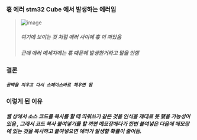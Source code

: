 ### 혻 에러 stm32 Cube 에서 발생하는 에러임
> ![image](https://user-images.githubusercontent.com/80656700/204093063-3d752e6f-dd17-47e9-8237-1fdfb3c160b8.png)
> ##### 여기에 보이는 것 처럼 에러 사이에 혻 이 껴있음
> ##### 근데 에러 메세지에는 혻 때문에 발생한거라고 말을 안함

### 결론
##### ```공백을 지우고 다시 스페이스바로 채우면 됨```

### 이렇게 된 이유
##### 웹 상에서 소스 코드를 복사를 할 때 띄워쓰기 같은 것을 인식을 제대로 못 했을 가능성이 있음 , 그래서 코드 복사 붙여넣기를 할 꺼면 메모장에다가 한번 붙여넣은 다음에 메모장에 있는 것을 복사하고 붙여넣으면 에러가 발생할 확률이 줄어듬.          
